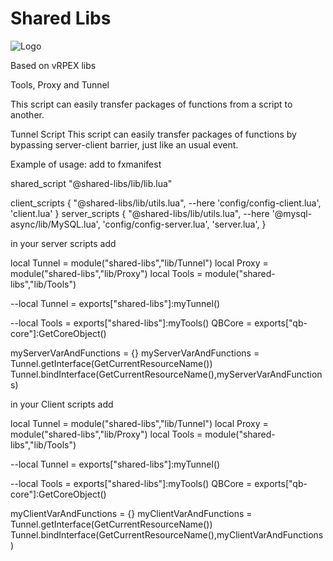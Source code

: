 
# Shared Libs

![Logo](https://img.icons8.com/color/96/fivem.png)

Based on vRPEX libs

Tools, Proxy and Tunnel

This script can easily transfer packages of functions from a script to another.

Tunnel Script This script can easily transfer packages of functions by bypassing server-client barrier, just like an usual event.

Example of usage: add to fxmanifest

shared_script "@shared-libs/lib/lib.lua"

client_scripts { "@shared-libs/lib/utils.lua", --here 'config/config-client.lua', 'client.lua' } server_scripts { "@shared-libs/lib/utils.lua", --here '@mysql-async/lib/MySQL.lua', 'config/config-server.lua', 'server.lua', }

in your server scripts add

local Tunnel = module("shared-libs","lib/Tunnel") local Proxy = module("shared-libs","lib/Proxy") local Tools = module("shared-libs","lib/Tools")

--local Tunnel = exports["shared-libs"]:myTunnel()

--local Tools = exports["shared-libs"]:myTools() QBCore = exports["qb-core"]:GetCoreObject()

myServerVarAndFunctions = {} myServerVarAndFunctions = Tunnel.getInterface(GetCurrentResourceName()) Tunnel.bindInterface(GetCurrentResourceName(),myServerVarAndFunctions)

in your Client scripts add

local Tunnel = module("shared-libs","lib/Tunnel") local Proxy = module("shared-libs","lib/Proxy") local Tools = module("shared-libs","lib/Tools")

--local Tunnel = exports["shared-libs"]:myTunnel()

--local Tools = exports["shared-libs"]:myTools() QBCore = exports["qb-core"]:GetCoreObject()

myClientVarAndFunctions = {} myClientVarAndFunctions = Tunnel.getInterface(GetCurrentResourceName()) Tunnel.bindInterface(GetCurrentResourceName(),myClientVarAndFunctions)

